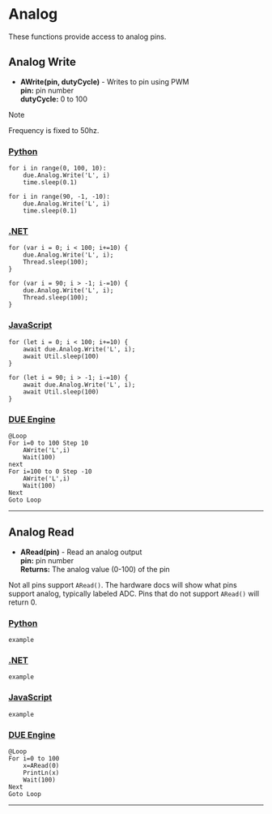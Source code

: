 # Analog

These functions provide access to analog pins. 

## Analog Write

- **AWrite(pin, dutyCycle)**  - Writes to pin using PWM <br>
**pin:** pin number<br>
**dutyCycle:** 0 to 100

> [!NOTE] 
> Frequency is fixed to 50hz.

### [Python](#tab/pythonw)

```basic
for i in range(0, 100, 10):
	due.Analog.Write('L', i)
	time.sleep(0.1)

for i in range(90, -1, -10):
	due.Analog.Write('L', i)
	time.sleep(0.1)
```

### [.NET](#tab/netw)

```basic
for (var i = 0; i < 100; i+=10) {
	due.Analog.Write('L', i);
	Thread.sleep(100);
}

for (var i = 90; i > -1; i-=10) {
	due.Analog.Write('L', i);
	Thread.sleep(100);
}

```

### [JavaScript](#tab/javascriptw)
```basic
for (let i = 0; i < 100; i+=10) {
	await due.Analog.Write('L', i);
	await Util.sleep(100)
}

for (let i = 90; i > -1; i-=10) {
	await due.Analog.Write('L', i);
	await Util.sleep(100)
}
```

### [DUE Engine](#tab/dueenginew)
```basic
@Loop
For i=0 to 100 Step 10
    AWrite('L',i)
    Wait(100)
next
For i=100 to 0 Step -10
    AWrite('L',i) 
    Wait(100)
Next
Goto Loop
```

---

## Analog Read

- **ARead(pin)**  - Read an analog output <br>
**pin:** pin number <br>
**Returns:** The analog value (0-100) of the pin 

Not all pins support `ARead()`. The hardware docs will show what pins support analog, typically labeled ADC. Pins that do not support `ARead()` will return 0.

### [Python](#tab/pythonr)
```basic
example
```

### [.NET](#tab/netr)
```basic
example
```

### [JavaScript](#tab/javascriptr)
```basic
example
```

### [DUE Engine](#tab/dueenginer)
```basic
@Loop
For i=0 to 100
    x=ARead(0)
    PrintLn(x)  
    Wait(100)
Next
Goto Loop
```

---